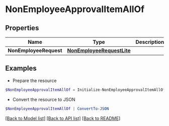 # NonEmployeeApprovalItemAllOf
## Properties

Name | Type | Description | Notes
------------ | ------------- | ------------- | -------------
**NonEmployeeRequest** | [**NonEmployeeRequestLite**](NonEmployeeRequestLite.md) |  | [optional] 

## Examples

- Prepare the resource
```powershell
$NonEmployeeApprovalItemAllOf = Initialize-NonEmployeeApprovalItemAllOf  -NonEmployeeRequest null
```

- Convert the resource to JSON
```powershell
$NonEmployeeApprovalItemAllOf | ConvertTo-JSON
```

[[Back to Model list]](../README.md#documentation-for-models) [[Back to API list]](../README.md#documentation-for-api-endpoints) [[Back to README]](../README.md)


